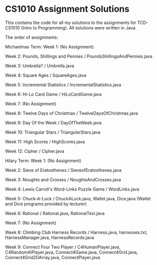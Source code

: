 # CS1010 Assignment Solutions
This contains the code for all my solutions to the assignments for TCD-CS1010 (Intro to Programming). All solutions were written in Java.

The order of assignments:

Michaelmas Term:
Week 1: (No Assignment)

Week 2: Pounds, Shillings and Pennies / PoundsShillingsAndPennies.java

Week 3: Umbrella? / Umbrella.java

Week 4: Square Ages / SquareAges.java

Week 5: Incremental Statistics / IncrementalStatistics.java

Week 6: Hi-Lo Card Game / HiLoCardGame.java

Week 7: (No Assignment)

Week 8: Twelve Days of Christmas / TwelveDaysOfChristmas.java

Week 9: Day Of the Week / DayOfTheWeek.java

Week 10: Triangular Stars / TriangularStars.java

Week 11: High Scores / HighScores.java

Week 12: Cipher / Cipher.java

Hilary Term:
Week 1: (No Assignment)

Week 2: Sieve of Eratosthenes / SieveofEratosthenes.java

Week 3: Noughts and Crosses / NoughtsAndCrosses.java

Week 4: Lewis Carroll's Word-Links Puzzle Game / WordLinks.java

Week 5: Chuck-A-Luck / ChuckALuck.java, Wallet.java, Dice.java (Wallet and Dice programs provided by lecturer)

Week 6: Rational / Rational.java, RationalTest.java

Week 7: (No Assignment)

Week 8: Climbing Club Harness Records / Harness.java, harnesses.txt, HarnessManager.java, HarnessRecords.java

Week 9: Connect Four Two Player / C4HumanPlayer.java, C4RandomAIPlayer.java, Connect4Game.java, Connect4Grid.java, Connect4Grid2DArray.java, ConnectPlayer.java